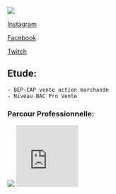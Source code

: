 
  <p><img src= "https://image-uniservice.linternaute.com/image/100/3/1409080080/4079437.jpg"></p>
  <p><a href="https://www.instagram.com/azekiell/">Instagram</a></p>
  <p><a href="https://www.facebook.com/beauvallet.julien">Facebook</a></p>
  <p><a href="https://www.twitch.tv/djub0otv">Twitch</a></p>

  
<h2>Etude:</h2>

    - BEP-CAP vente action marchande
    - Niveau BAC Pro Vente
   
  <h3>Parcour Professionnelle:</h3>

   <title>Armée de l'Air:</title>
     
   <p><img src= "https://a4-images.myspacecdn.com/images04/8/c3f4ffcffe274591b6ae50a3f2e1cce5/full.jpg">
   <iframe src="https://giphy.com/embed/9P94yLRR2R4LFNNXIg" width="140" height="140" frameBorder="0" class="giphy-embed" allowFullScreen>
   <iframe src="https://giphy.com/embed/ZcZOj4q60MNsQ" width="140" height="140" frameBorder="0" class="giphy-embed" allowFullScreen></p> 
   
<footer>Copyright Julien Beauvallet App</footer>
